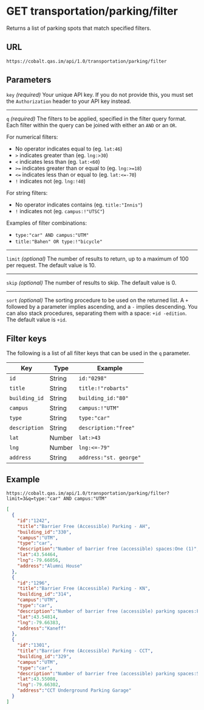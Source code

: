 # GET transportation/parking/filter

Returns a list of parking spots that match specified filters.

## URL

```
https://cobalt.qas.im/api/1.0/transportation/parking/filter
```

## Parameters

`key` _(required)_
Your unique API key. If you do not provide this, you must set the `Authorization` header to your API key instead.
- - -
`q` _(required)_
The filters to be applied, specified in the filter query format. Each filter within the query can be joined with either an `AND` or an `OR`.

For numerical filters:
* No operator indicates equal to (eg. `lat:46`)
* `>` indicates greater than (eg. `lng:>30`)
* `<` indicates less than (eg. `lat:<60`)
* `>=` indicates greater than or equal to (eg. `lng:>=18`)
* `<=` indicates less than or equal to (eg. `lat:<=-70`)
* `!` indicates not (eg. `lng:!40`)

For string filters:
* No operator indicates contains (eg. `title:"Innis"`)
* `!` indicates not (eg. `campus:!"UTSC"`)

Examples of filter combinations:
* `type:"car" AND campus:"UTM"`
* `title:"Bahen" OR type:!"bicycle"`

- - -
`limit` _(optional)_
The number of results to return, up to a maximum of 100 per request. The default value is 10.
- - -
`skip` _(optional)_
The number of results to skip. The default value is 0.
- - -
`sort` _(optional)_
The sorting procedure to be used on the returned list. A `+` followed by a parameter implies ascending, and a `-` implies descending. You can also stack procedures, separating them with a space: `+id -edition`. The default value is `+id`.

## Filter keys

The following is a list of all filter keys that can be used in the `q` parameter.

| Key                  | Type   | Example                          |
|----------------------|--------|----------------------------------|
| `id`                 | String | `id:"0298"`                      |
| `title`              | String | `title:!"robarts"`               |
| `building_id`        | String | `building_id:"80"`               |
| `campus`             | String | `campus:!"UTM"`                  |
| `type`               | String | `type:"car"`                     |
| `description`        | String | `description:"free"`             |
| `lat`                | Number | `lat:>43`                        |
| `lng`                | Number | `lng:<=-79"`                     |
| `address`            | String | `address:"st. george"`           |

## Example

```
https://cobalt.qas.im/api/1.0/transportation/parking/filter?limit=3&q=type:"car" AND campus:"UTM"
```

```json
[
  {
    "id":"1242",
    "title":"Barrier Free (Accessible) Parking - AH",
    "building_id":"330",
    "campus":"UTM",
    "type":"car",
    "description":"Number of barrier free (accessible) spaces:One (1)",
    "lat":43.54464,
    "lng":-79.66056,
    "address":"Alumni House"
  },
  {
    "id":"1296",
    "title":"Barrier Free (Accessible) Parking - KN",
    "building_id":"314",
    "campus":"UTM",
    "type":"car",
    "description":"Number of barrier free (accessible) parking spaces:Five (5)",
    "lat":43.54814,
    "lng":-79.66383,
    "address":"Kaneff"
  },
  {
    "id":"1301",
    "title":"Barrier Free (Accessible) Parking - CCT",
    "building_id":"329",
    "campus":"UTM",
    "type":"car",
    "description":"Number of barrier free (accessible) parking spaces:Six (6)\nTwo spaces available on each alternating level, P1, P3 and P5",
    "lat":43.55008,
    "lng":-79.66302,
    "address":"CCT Underground Parking Garage"
  }
]
```
